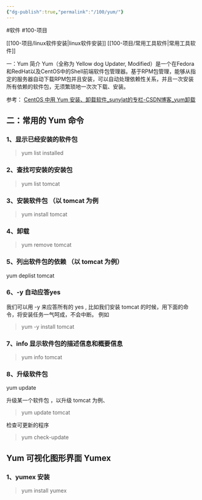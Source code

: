 ```yaml
---
{"dg-publish":true,"permalink":"/100/yum/"}
---
```


#软件
#100-项目 

[[100-项目/linux软件安装\|linux软件安装]] [[100-项目/常用工具软件\|常用工具软件]]

一：Yum 简介
Yum（全称为 Yellow dog Updater, Modified）是一个在Fedora和RedHat以及CentOS中的Shell前端软件包管理器。基于RPM包管理，能够从指定的服务器自动下载RPM包并且安装，可以自动处理依赖性关系，并且一次安装所有依赖的软件包，无须繁琐地一次次下载、安装。


参考：
[CentOS 中用 Yum 安装、卸载软件_sunylat的专栏-CSDN博客_yum卸载](https://blog.csdn.net/sunylat/article/details/81869513)


## 二：常用的 Yum 命令

### 1、显示已经安装的软件包
>yum list installed

### 2、查找可安装的安装包
>yum list tomcat

### 3、安装软件包 （以 tomcat 为例
>yum install tomcat

### 4、卸载
>yum remove tomcat

### 5、列出软件包的依赖 （以 tomcat 为例）
yum deplist tomcat

### 6、-y 自动应答yes

我们可以用 -y 来应答所有的 yes , 比如我们安装 tomcat 的时候，用下面的命令，将安装任务一气呵成，不会中断。
例如
>yum -y install tomcat


### 7、info 显示软件包的描述信息和概要信息

>yum info tomcat

### 8、升级软件包

yum update

升级某一个软件包 ，以升级 tomcat 为例、
>yum update tomcat

检查可更新的程序
>yum check-update

 ## Yum 可视化图形界面 Yumex
 
### 1、yumex 安装
>yum install yumex